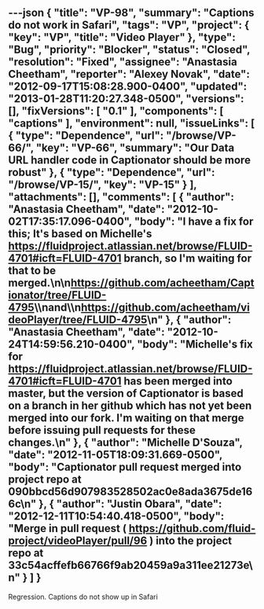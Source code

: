 ---json
{
  "title": "VP-98",
  "summary": "Captions do not work in Safari",
  "tags": "VP",
  "project": {
    "key": "VP",
    "title": "Video Player"
  },
  "type": "Bug",
  "priority": "Blocker",
  "status": "Closed",
  "resolution": "Fixed",
  "assignee": "Anastasia Cheetham",
  "reporter": "Alexey Novak",
  "date": "2012-09-17T15:08:28.900-0400",
  "updated": "2013-01-28T11:20:27.348-0500",
  "versions": [],
  "fixVersions": [
    "0.1"
  ],
  "components": [
    "captions"
  ],
  "environment": null,
  "issueLinks": [
    {
      "type": "Dependence",
      "url": "/browse/VP-66/",
      "key": "VP-66",
      "summary": "Our Data URL handler code in Captionator should be more robust"
    },
    {
      "type": "Dependence",
      "url": "/browse/VP-15/",
      "key": "VP-15"
    }
  ],
  "attachments": [],
  "comments": [
    {
      "author": "Anastasia Cheetham",
      "date": "2012-10-02T17:35:17.096-0400",
      "body": "I have a fix for this; It's based on Michelle's <https://fluidproject.atlassian.net/browse/FLUID-4701#icft=FLUID-4701> branch, so I'm waiting for that to be merged.\n\n<https://github.com/acheetham/Captionator/tree/FLUID-4795>\\\nand\\\n<https://github.com/acheetham/videoPlayer/tree/FLUID-4795>\n"
    },
    {
      "author": "Anastasia Cheetham",
      "date": "2012-10-24T14:59:56.210-0400",
      "body": "Michelle's fix for <https://fluidproject.atlassian.net/browse/FLUID-4701#icft=FLUID-4701> has been merged into master, but the version of Captionator is based on a branch in her github which has not yet been merged into our fork. I'm waiting on that merge before issuing pull requests for these changes.\n"
    },
    {
      "author": "Michelle D'Souza",
      "date": "2012-11-05T18:09:31.669-0500",
      "body": "Captionator pull request merged into project repo at 090bbcd56d907983528502ac0e8ada3675de166c\n"
    },
    {
      "author": "Justin Obara",
      "date": "2012-12-11T10:54:40.418-0500",
      "body": "Merge in pull request ( <https://github.com/fluid-project/videoPlayer/pull/96> ) into the project repo at 33c54acffefb66766f9ab20459a9a311ee21273e\n"
    }
  ]
}
---
Regression. Captions do not show up in Safari

        